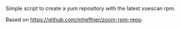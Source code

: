 Simple script to create a yum repository with the latest vuescan rpm.

Based on https://github.com/mheffner/zoom-rpm-repo.
